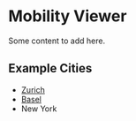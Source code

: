 # Mobility Viewer

Some content to add here.

## Example Cities

- [Zurich](https://jwolondon.github.io/mobv/docs/zurich)
- [Basel](https://jwolondon.github.io/mobv/docs/basel/)
- New York
